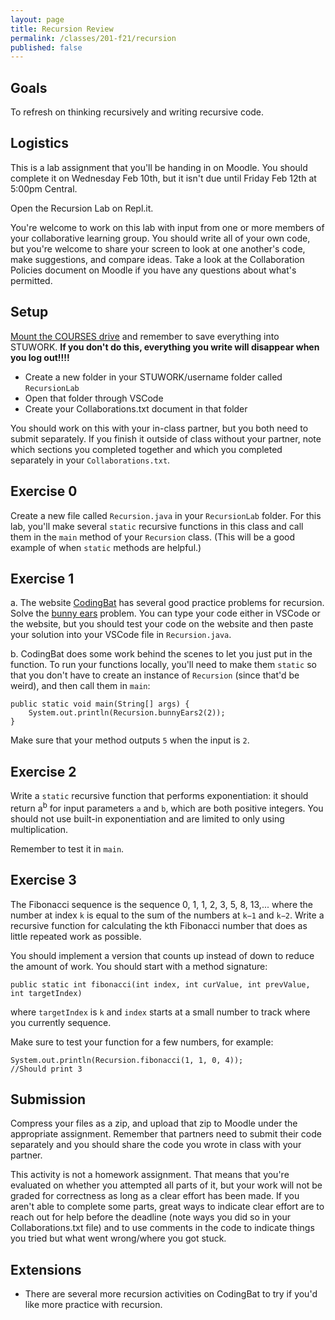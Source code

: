 ```yaml
---
layout: page
title: Recursion Review
permalink: /classes/201-f21/recursion
published: false
---
```


## Goals
To refresh on thinking recursively and writing recursive code.

## Logistics
This is a lab assignment that you'll be handing in on Moodle. You should complete it on Wednesday Feb 10th, but it isn't due until Friday Feb 12th at 5:00pm Central.

Open the Recursion Lab on Repl.it.

You're welcome to work on this lab with input from one or more members of your collaborative learning group. You should write all of your own code, but you're welcome to share your screen to look at one another's code, make suggestions, and compare ideas. Take a look at the Collaboration Policies document on Moodle if you have any questions about what's permitted.

## Setup
[Mount the COURSES drive](https://wiki.carleton.edu/pages/viewpage.action?spaceKey=carl&title=CS+111+and+201+workflow+in+CS+labs) and remember to save everything into STUWORK. **If you don't do this, everything you write will disappear when you log out!!!!**
* Create a new folder in your STUWORK/username folder called `RecursionLab`
* Open that folder through VSCode
* Create your Collaborations.txt document in that folder

You should work on this with your in-class partner, but you both need to submit separately. 
If you finish it outside of class without your partner, note which sections you completed together and which you completed separately in your `Collaborations.txt`.

## Exercise 0
Create a new file called `Recursion.java` in your `RecursionLab` folder.
For this lab, you'll make several `static` recursive functions in this class and call them in the `main` method of your `Recursion` class.
(This will be a good example of when `static` methods are helpful.)

## Exercise 1


a. The website [CodingBat](https://codingbat.com/) has several good practice problems for recursion. Solve the [bunny ears](https://codingbat.com/prob/p107330) problem. You can type your code either in VSCode or the website, but you should test your code on the website and then paste your solution into your VSCode file in `Recursion.java`.

b. CodingBat does some work behind the scenes to let you just put in the function. To run your functions locally, you'll need to make them `static` so that you don't have to create an instance of `Recursion` (since that'd be weird), and then call them in `main`:
```
public static void main(String[] args) {
    System.out.println(Recursion.bunnyEars2(2));
}
```
Make sure that your method outputs `5` when the input is `2`.


## Exercise 2
Write a `static` recursive function that performs exponentiation: it should return a<sup>b</sup> for input parameters `a` and `b`, which are both positive integers. You should not use built-in exponentiation and are limited to only using multiplication.

Remember to test it in `main`.

## Exercise 3
The Fibonacci sequence is the sequence 0, 1, 1, 2, 3, 5, 8, 13,... where the number at index `k` is equal to the sum of the numbers at `k−1` and `k−2`. Write a recursive function for calculating the kth Fibonacci number that does as little repeated work as possible.

You should implement a version that counts up instead of down to reduce the amount of work. You should start with a method signature:
```
public static int fibonacci(int index, int curValue, int prevValue, int targetIndex)
```

where `targetIndex` is `k` and `index` starts at a small number to track where you currently sequence.

Make sure to test your function for a few numbers, for example:
```
System.out.println(Recursion.fibonacci(1, 1, 0, 4));
//Should print 3
```

## Submission
Compress your files as a zip, and upload that zip to Moodle under the appropriate assignment.
Remember that partners need to submit their code separately and you should share the code you wrote in class with your partner.

This activity is not a homework assignment. That means that you're evaluated on whether you attempted all parts of it, but your work will not be graded for correctness as long as a clear effort has been made. If you aren't able to complete some parts, great ways to indicate clear effort are to reach out for help before the deadline (note ways you did so in your Collaborations.txt file) and to use comments in the code to indicate things you tried but what went wrong/where you got stuck.

## Extensions
* There are several more recursion activities on CodingBat to try if you'd like more practice with recursion.
